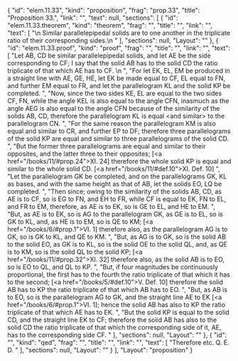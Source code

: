 {
  "id": "elem.11.33",
  "kind": "proposition",
  "frag": "prop.33",
  "title": "Proposition 33.",
  "link": "",
  "text": null,
  "sections": [
    {
      "id": "elem.11.33.theorem",
      "kind": "theorem",
      "frag": "",
      "title": "",
      "link": "",
      "text": [
        "\n       Similar parallelepipedal solids are to one another in the triplicate ratio of their corresponding sides.\n      "
      ],
      "sections": null,
      "Layout": ""
    },
    {
      "id": "elem.11.33.proof",
      "kind": "proof",
      "frag": "",
      "title": "",
      "link": "",
      "text": [
        "Let AB, CD be similar parallelepipedal solids, and let AE be the side corresponding to CF; I say that the solid AB has to the solid CD the ratio triplicate of that which AE has to CF. \n      ",
        "For let EK, EL, EM be produced in a straight line with AE, GE, HE, let EK be made equal to CF, EL equal to FN, and further EM equal to FR, and let the parallelogram KL and the solid KP be completed. ",
        "Now, since the two sides KE, EL are equal to the two sides CF, FN, while the angle KEL is also equal to the angle CFN, inasmuch as the angle AEG is also equal to the angle CFN because of the similarity of the solids AB, CD, therefore the parallelogram KL is equal &lt;and similar&gt; to the parallelogram CN. ",
        "For the same reason the parallelogram KM is also equal and similar to CR, and further EP to DF; therefore three parallelograms of the solid KP are equal and similar to three parallelograms of the solid CD. ",
        "But the former three parallelograms are equal and similar to their opposites, and the latter three to their opposites; [<a href=\"/books/11/#prop.24\">XI. 24</a>] therefore the whole solid KP is equal and similar to the whole solid CD. [<a href=\"/books/11/#def.10\">XI. Def. 10</a>] ",
        "Let the parallelogram GK be completed, and on the parallelograms GK, KL as bases, and with the same height as that of AB, let the solids EO, LQ be completed. ",
        "Then since; owing to the similarity of the solids AB, CD, as AE is to CF, so is EG to FN, and EH to FR, while CF is equal to EK, FN to EL, and FR to EM, therefore, as AE is to EK, so is GE to EL, and HE to EM. ",
        "But, as AE is to EK, so is AG to the parallelogram GK, as GE is to EL, so is GK to KL, and, as HE is to EM, so is QE to KM; [<a href=\"/books/6/#prop.1\">VI. 1</a>] therefore also, as the parallelogram AG is to GK, so is GK to KL, and QE to KM. ",
        "But, as AG is to GK, so is the solid AB to the solid EO, as GK is to KL, so is the solid OE to the solid QL, and, as QE is to KM, so is the solid QL to the solid KP; [<a href=\"/books/11/#prop.32\">XI. 32</a>] therefore also, as the solid AB is to EO, so is EO to QL, and QL to KP. ",
        "But, if four magnitudes be continuously proportional, the first has to the fourth the ratio triplicate of that which it has to the second; [<a href=\"/books/5/#def.10\">V. Def. 10</a>] therefore the solid AB has to KP the ratio triplicate of that which AB has to EO. ",
        "But, as AB is to EO, so is the parallelogram AG to GK, and the straight line AE to EK [<a href=\"/books/6/#prop.1\">VI. 1</a>]; hence the solid AB has also to KP the ratio triplicate of that which AE has to EK. ",
        "But the solid KP is equal to the solid CD, and the straight line EK to CF; therefore the solid AB has also to the solid CD the ratio triplicate of that which the corresponding side of it, AE, has to the corresponding side CF. "
      ],
      "sections": null,
      "Layout": ""
    },
    {
      "id": "",
      "kind": "qed",
      "frag": "",
      "title": "",
      "link": "",
      "text": [
        "Therefore etc. Q. E. D. "
      ],
      "sections": null,
      "Layout": ""
    }
  ],
  "Layout": "proposition"
}
